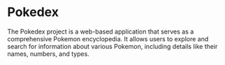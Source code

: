 # Pokedex
The Pokedex project is a web-based application that serves as a comprehensive Pokemon encyclopedia. It allows users to explore and search for information about various Pokemon, including details like their names, numbers, and types.
